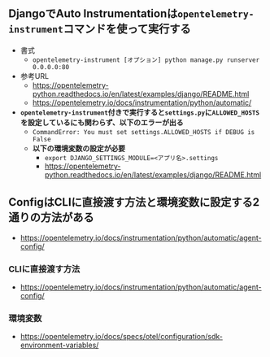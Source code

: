 ## DjangoでAuto Instrumentationは`opentelemetry-instrument`コマンドを使って実行する
- 書式
  - `opentelemetry-instrument [オプション] python manage.py runserver 0.0.0.0:80`
- 参考URL
  - https://opentelemetry-python.readthedocs.io/en/latest/examples/django/README.html
  - https://opentelemetry.io/docs/instrumentation/python/automatic/
- **`opentelemetry-instrument`付きで実行すると`settings.py`に`ALLOWED_HOSTS`を設定しているにも関わらず、以下のエラーが出る**
  - `CommandError: You must set settings.ALLOWED_HOSTS if DEBUG is False`
  - **以下の環境変数の設定が必要**
    - `export DJANGO_SETTINGS_MODULE=<アプリ名>.settings`
    - https://opentelemetry-python.readthedocs.io/en/latest/examples/django/README.html


## ConfigはCLIに直接渡す方法と環境変数に設定する2通りの方法がある
- https://opentelemetry.io/docs/instrumentation/python/automatic/agent-config/
### CLIに直接渡す方法
- https://opentelemetry.io/docs/instrumentation/python/automatic/agent-config/
### 環境変数
- https://opentelemetry.io/docs/specs/otel/configuration/sdk-environment-variables/